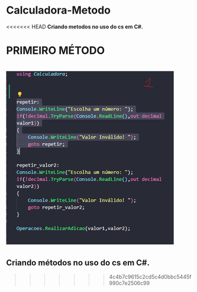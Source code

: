 # Calculadora-Metodo
<<<<<<< HEAD
**Criando metodos no uso do cs em C#.**

# PRIMEIRO MÉTODO
![alt text](image.png)
=======
## Criando métodos no uso do cs em C#.
>>>>>>> 4c4b7c9615c2cd5c4d0bbc5445f990c7e2506c99
